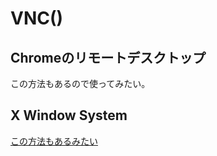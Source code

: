 # VNC()


## Chromeのリモートデスクトップ

この方法もあるので使ってみたい。

## X Window System  
[この方法もあるみたい](https://linuc.org/study/knowledge/362/)
